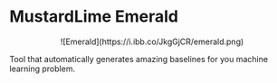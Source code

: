 # MustardLime Emerald
<center>![Emerald](https://i.ibb.co/JkgGjCR/emerald.png)</center>

Tool that automatically generates amazing baselines for you machine learning problem.
